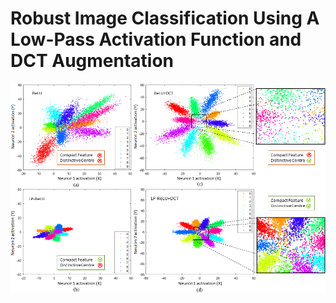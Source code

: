 # Robust Image Classification Using A Low-Pass Activation Function and DCT Augmentation
![Alt text](./images/main_1.png?raw=true)
